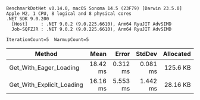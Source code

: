 ```

BenchmarkDotNet v0.14.0, macOS Sonoma 14.5 (23F79) [Darwin 23.5.0]
Apple M2, 1 CPU, 8 logical and 8 physical cores
.NET SDK 9.0.200
  [Host]     : .NET 9.0.2 (9.0.225.6610), Arm64 RyuJIT AdvSIMD
  Job-SQFZJR : .NET 9.0.2 (9.0.225.6610), Arm64 RyuJIT AdvSIMD

IterationCount=5  WarmupCount=5  

```
| Method                    | Mean     | Error    | StdDev   | Allocated |
|-------------------------- |---------:|---------:|---------:|----------:|
| Get_With_Eager_Loading    | 18.42 ms | 0.312 ms | 0.081 ms |  125.6 KB |
| Get_With_Explicit_Loading | 16.16 ms | 5.553 ms | 1.442 ms |  28.16 KB |
